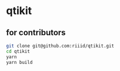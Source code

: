 # qtikit

## for contributors
```sh
git clone git@github.com:riiid/qtikit.git
cd qtikit
yarn
yarn build
```
